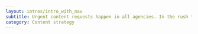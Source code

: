 ```yaml
---
layout: intros/intro_with_nav
subtitle: Urgent content requests happen in all agencies. In the rush to publish, the quality of content is often overlooked.
category: Content strategy
---
```

